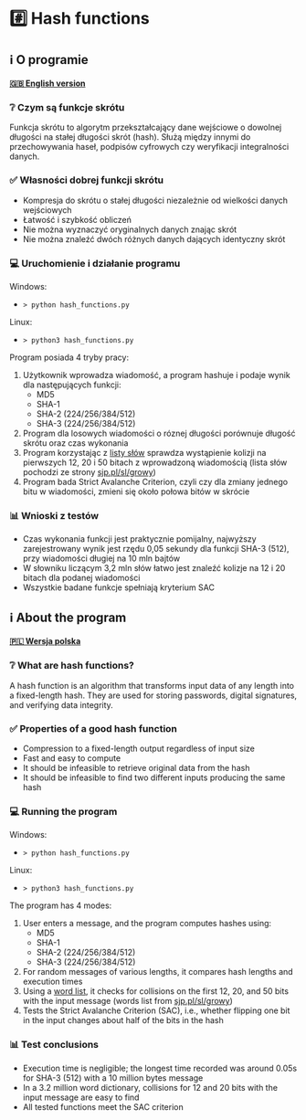# #️⃣ Hash functions

## ℹ️ O programie

#### [🇬🇧 English version](#ℹ️-about-the-program)

### ❔ Czym są funkcje skrótu

Funkcja skrótu to algorytm przekształcający dane wejściowe o dowolnej długości na stałej długości skrót (hash). Służą między innymi do przechowywania haseł, podpisów cyfrowych czy weryfikacji integralności danych.

### ✅ Własności dobrej funkcji skrótu

* Kompresja do skrótu o stałej długości niezależnie od wielkości danych wejściowych
* Łatwość i szybkość obliczeń
* Nie można wyznaczyć oryginalnych danych znając skrót
* Nie można znaleźć dwóch różnych danych dających identyczny skrót

### 💻 Uruchomienie i działanie programu

Windows:

* `> python hash_functions.py`

Linux:

* `> python3 hash_functions.py`

Program posiada 4 tryby pracy:

1. Użytkownik wprowadza wiadomość, a program hashuje i podaje wynik dla następujących funkcji:
    * MD5
    * SHA-1
    * SHA-2 (224/256/384/512)
    * SHA-3 (224/256/384/512)
2. Program dla losowych wiadomości o róznej długości porównuje długość skrótu oraz czas wykonania
3. Program korzystając z [listy słów](/04_hash_functions/words.txt) sprawdza wystąpienie kolizji na pierwszych 12, 20 i 50 bitach z wprowadzoną wiadomością (lista słów pochodzi ze strony [sjp.pl/sl/growy](https://sjp.pl/sl/growy))
4. Program bada Strict Avalanche Criterion, czyli czy dla zmiany jednego bitu w wiadomości, zmieni się około połowa bitów w skrócie

### 📊 Wnioski z testów

* Czas wykonania funkcji jest praktycznie pomijalny, najwyższy zarejestrowany wynik jest rzędu 0,05 sekundy dla funkcji SHA-3 (512), przy wiadomości długiej na 10 mln bajtów
* W słowniku liczącym 3,2 mln słów łatwo jest znaleźć kolizje na 12 i 20 bitach dla podanej wiadomości
* Wszystkie badane funkcje spełniają kryterium SAC

## ℹ️ About the program

#### [🇵🇱 Wersja polska](#ℹ️-o-programie)

### ❔ What are hash functions?

A hash function is an algorithm that transforms input data of any length into a fixed-length hash. They are used for storing passwords, digital signatures, and verifying data integrity.

### ✅ Properties of a good hash function

* Compression to a fixed-length output regardless of input size
* Fast and easy to compute
* It should be infeasible to retrieve original data from the hash
* It should be infeasible to find two different inputs producing the same hash

### 💻 Running the program

Windows:

* `> python hash_functions.py`

Linux:

* `> python3 hash_functions.py`

The program has 4 modes:

1. User enters a message, and the program computes hashes using:
    * MD5
    * SHA-1
    * SHA-2 (224/256/384/512)
    * SHA-3 (224/256/384/512)
2. For random messages of various lengths, it compares hash lengths and execution times
3. Using a [word list](/04_hash_functions/words.txt), it checks for collisions on the first 12, 20, and 50 bits with the input message (words list from [sjp.pl/sl/growy](https://sjp.pl/sl/growy))
4. Tests the Strict Avalanche Criterion (SAC), i.e., whether flipping one bit in the input changes about half of the bits in the hash

### 📊 Test conclusions

* Execution time is negligible; the longest time recorded was around 0.05s for SHA-3 (512) with a 10 million bytes message
* In a 3.2 million word dictionary, collisions for 12 and 20 bits with the input message are easy to find
* All tested functions meet the SAC criterion